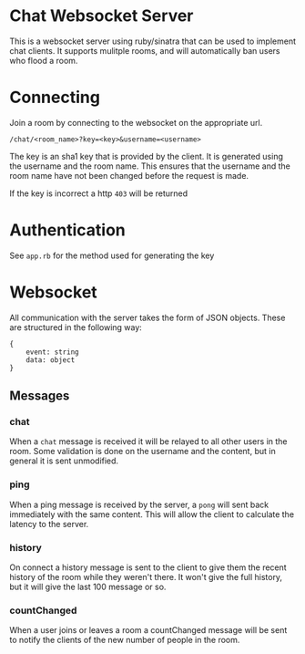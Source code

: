 # Chat Websocket Server

This is a websocket server using ruby/sinatra that can be used to implement chat clients. It supports mulitple rooms, and will automatically ban users who flood a room.

# Connecting

Join a room by connecting to the websocket on the appropriate url.

    /chat/<room_name>?key=<key>&username=<username>

The key is an sha1 key that is provided by the client. It is generated using the username and the room name. This ensures that the username and the room name have not been changed before the request is made.

If the key is incorrect a http `403` will be returned

# Authentication

See `app.rb` for the method used for generating the key

# Websocket

All communication with the server takes the form of JSON objects. These are structured in the following way:

    {
        event: string
        data: object
    }

## Messages

### chat
When a `chat` message is received it will be relayed to all other users in the room. Some validation is done on the username and the content, but in general it is sent unmodified.

### ping
When a ping message is received by the server, a `pong` will sent back immediately with the same content. This will allow the client to calculate the latency to the server.

### history
On connect a history message is sent to the client to give them the recent history of the room while they weren't there. It won't give the full history, but it will give the last 100 message or so.

### countChanged
When a user joins or leaves a room a countChanged message will be sent to notify the clients of the new number of people in the room.

